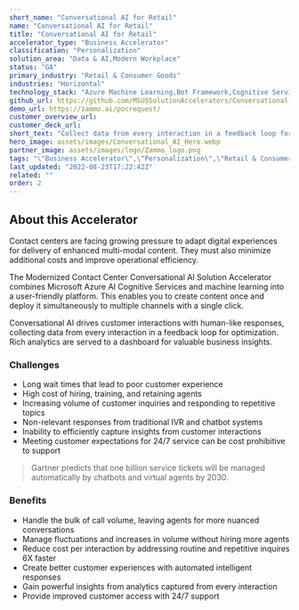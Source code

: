 ```yaml
---
short_name: "Conversational AI for Retail"
name: "Conversational AI for Retail"
title: "Conversational AI for Retail"
accelerator_type: "Business Accelerator"
classification: "Personalization"
solution_area: "Data & AI,Modern Workplace"
status: "GA"
primary_industry: "Retail & Consumer Goods"
industries: "Horizontal"
technology_stack: "Azure Machine Learning,Bot Framework,Cognitive Services"
github_url: https://github.com/MSUSSolutionAccelerators/Conversational-AI-Solution-Accelerator
demo_url: https://zammo.ai/pocrequest/
customer_overview_url: 
customer_deck_url: 
short_text: "Collect data from every interaction in a feedback loop for optimization"
hero_image: assets/images/Conversational_AI_Hero.webp
partner_image: assets/images/logo/Zammo_logo.png
tags: "\"Business Accelerator\",\"Personalization\",\"Retail & Consumer Goods\",\"Horizontal\",\"Azure Machine Learning\",\"Bot Framework\",\"Cognitive Services\",\"Data & AI\",\"Modern Workplace\",\"GA\""
last_updated: "2022-08-23T17:22:42Z"
related: ""
order: 2
---
```

## About this Accelerator

Contact centers are facing growing pressure to adapt digital experiences for delivery of enhanced multi-modal content. They must also minimize additional costs and improve operational efficiency.

The Modernized Contact Center Conversational AI Solution Accelerator combines Microsoft Azure AI Cognitive Services and machine learning into a user-friendly platform. This enables you to create content once and deploy it simultaneously to multiple channels with a single click.

Conversational AI drives customer interactions with human-like responses, collecting data from every interaction in a feedback loop for optimization. Rich analytics are served to a dashboard for valuable business insights.

### Challenges

* Long wait times that lead to poor customer experience
* High cost of hiring, training, and retaining agents
* Increasing volume of customer inquiries and responding to repetitive topics
* Non-relevant responses from traditional IVR and chatbot systems
* Inability to efficiently capture insights from customer interactions
* Meeting customer expectations for 24/7 service can be cost prohibitive to support

> Gartner predicts that one billion service tickets will be managed automatically by chatbots and virtual agents by 2030.

### Benefits

* Handle the bulk of call volume, leaving agents for more nuanced conversations
* Manage fluctuations and increases in  volume without hiring more agents
* Reduce cost per interaction by addressing routine and repetitive inquires 6X faster
* Create better customer experiences with automated intelligent responses
* Gain powerful insights from analytics captured from every interaction
* Provide improved customer access with 24/7 support